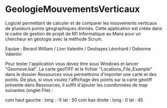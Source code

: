 # GeologieMouvementsVerticaux

Logiciel permettant de calculer et de comparer les mouvements verticaux de plusieurs points géographiques donnés. Cette application est créée dans le cadre de gestion de projet de M1 Informatique au Mans pour un chercheur en géologie avec la méthode Scrum.

Equipe : Berard William / Lion Valentin / Deshayes Léonhard / Debonne Valentin


Pour tester l'application vous devez être sous Windows et lancer "Geomove.bat". La carte geoTIFF et le fichier "Locations_File_Example" dans le dossier Ressources vous permettrons d'importer une carte et des points. De plus, si vous voulez l'affichage des points sur la carte géotiff présente dans Ressources, il suffit d'ajouter les coordonnées de map suivantes (onglet File) :

coin haut gauche :
long : -5    lat : 50
coin bas droite :
long : 0     lat : 45
